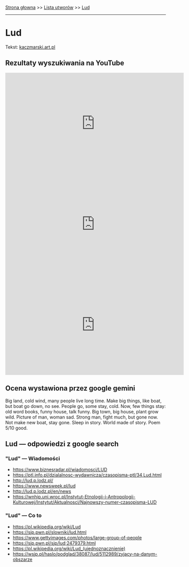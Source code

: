 [Strona głowna](../index.md) >> [Lista utworów](../list.md) >> [Lud](269.md)

---

# Lud

Tekst: [kaczmarski.art.pl](https://www.kaczmarski.art.pl/tworczosc/wiersze/lud/)

## Rezultaty wyszukiwania na YouTube

<iframe width="560" height="315" src="https://www.youtube.com/embed/7cxciyZEBkE?si=IdontcarewhotheIRSsendsImnotpayingtaxes" title="YouTube video player" frameborder="0" allow="accelerometer; autoplay; clipboard-write; encrypted-media; gyroscope; picture-in-picture; web-share" referrerpolicy="strict-origin-when-cross-origin" allowfullscreen></iframe>

<iframe width="560" height="315" src="https://www.youtube.com/embed/a8pFEEiSFPU?si=IdontcarewhotheIRSsendsImnotpayingtaxes" title="YouTube video player" frameborder="0" allow="accelerometer; autoplay; clipboard-write; encrypted-media; gyroscope; picture-in-picture; web-share" referrerpolicy="strict-origin-when-cross-origin" allowfullscreen></iframe>

<iframe width="560" height="315" src="https://www.youtube.com/embed/nPuHrrdMgFA?si=IdontcarewhotheIRSsendsImnotpayingtaxes" title="YouTube video player" frameborder="0" allow="accelerometer; autoplay; clipboard-write; encrypted-media; gyroscope; picture-in-picture; web-share" referrerpolicy="strict-origin-when-cross-origin" allowfullscreen></iframe>

## Ocena wystawiona przez google gemini

Big land, cold wind, many people live long time. Make big things, like boat, but boat go down, no see. People go, some stay, cold. Now, few things stay: old word books, funny house, talk funny. Big town, big house, plant grow wild. Picture of man, woman sad. Strong man, fight much, but gone now. Not make new boat, stay gone. Sleep in story. World made of story. Poem 5/10 good.


## Lud — odpowiedzi z google search

### "Lud" — Wiadomości

 - <https://www.biznesradar.pl/wiadomosci/LUD>
 - <https://ptl.info.pl/dzialalnosc-wydawnicza/czasopisma-ptl/34,Lud.html>
 - <http://lud.p.lodz.pl/>
 - <https://www.newsweek.pl/lud>
 - <http://lud.p.lodz.pl/en/news>
 - <https://wnhip.uni.wroc.pl/Instytut-Etnologii-i-Antropologii-Kulturowej/Instytut/Aktualnosci/Najnowszy-numer-czasopisma-LUD>

### "Lud" — Co to

 - <https://pl.wikipedia.org/wiki/Lud>
 - <https://sjp.pwn.pl/slowniki/lud.html>
 - <https://www.gettyimages.com/photos/large-group-of-people>
 - <https://sjp.pwn.pl/sjp/lud;2479379.html>
 - <https://pl.wikipedia.org/wiki/Lud_(ujednoznacznienie)>
 - <https://wsjp.pl/haslo/podglad/38087/lud/5112989/zyjacy-na-danym-obszarze>

